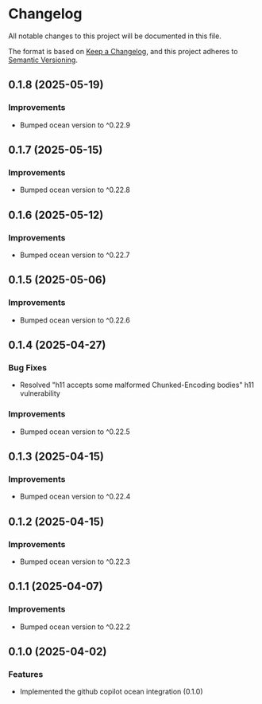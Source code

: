# Changelog

All notable changes to this project will be documented in this file.

The format is based on [Keep a Changelog](https://keepachangelog.com/en/1.0.0/),
and this project adheres to [Semantic Versioning](https://semver.org/spec/v2.0.0.html).

<!-- towncrier release notes start -->

## 0.1.8 (2025-05-19)


### Improvements

- Bumped ocean version to ^0.22.9


## 0.1.7 (2025-05-15)


### Improvements

- Bumped ocean version to ^0.22.8


## 0.1.6 (2025-05-12)


### Improvements

- Bumped ocean version to ^0.22.7


## 0.1.5 (2025-05-06)


### Improvements

- Bumped ocean version to ^0.22.6


## 0.1.4 (2025-04-27)

### Bug Fixes

- Resolved "h11 accepts some malformed Chunked-Encoding bodies" h11 vulnerability

### Improvements

- Bumped ocean version to ^0.22.5


## 0.1.3 (2025-04-15)


### Improvements

- Bumped ocean version to ^0.22.4


## 0.1.2 (2025-04-15)


### Improvements

- Bumped ocean version to ^0.22.3


## 0.1.1 (2025-04-07)


### Improvements

- Bumped ocean version to ^0.22.2


## 0.1.0 (2025-04-02)

### Features

- Implemented the github copilot ocean integration (0.1.0)
